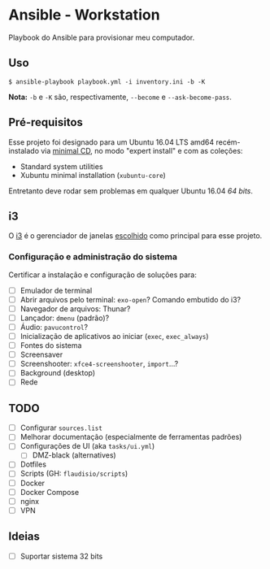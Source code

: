 # Ansible - Workstation

Playbook do Ansible para provisionar meu computador.

## Uso

```console
$ ansible-playbook playbook.yml -i inventory.ini -b -K
```

**Nota:** `-b` e `-K` são, respectivamente, `--become` e `--ask-become-pass`.

## Pré-requisitos

Esse projeto foi designado para um Ubuntu 16.04 LTS amd64 recém-instalado via
[minimal CD](minimal-cd), no modo "expert install" e com as coleções:

  - Standard system utilities
  - Xubuntu minimal installation (`xubuntu-core`)

Entretanto deve rodar sem problemas em qualquer Ubuntu 16.04 _64 bits_.

[minimal-cd]: http://cdimage.ubuntu.com/netboot/xenial/

## i3

O [i3][i3-wm] é o gerenciador de janelas [escolhido](roles/base/tasks/i3.yml)
como principal para esse projeto.

[i3-wm]: https://i3wm.org/

### Configuração e administração do sistema

Certificar a instalação e configuração de soluções para:

- [ ] Emulador de terminal
- [ ] Abrir arquivos pelo terminal: `exo-open`? Comando embutido do i3?
- [ ] Navegador de arquivos: Thunar?
- [ ] Lançador: `dmenu` (padrão)?
- [ ] Áudio: `pavucontrol`?
- [ ] Inicialização de aplicativos ao iniciar (`exec`, `exec_always`)
- [ ] Fontes do sistema
- [ ] Screensaver
- [ ] Screenshooter: `xfce4-screenshooter`, `import`...?
- [ ] Background (desktop)
- [ ] Rede

## TODO

- [ ] Configurar `sources.list`
- [ ] Melhorar documentação (especialmente de ferramentas padrões)
- [ ] Configurações de UI (aka `tasks/ui.yml`)
  - [ ] DMZ-black (alternatives)
- [ ] Dotfiles
- [ ] Scripts (GH: `flaudisio/scripts`)
- [ ] Docker
- [ ] Docker Compose
- [ ] nginx
- [ ] VPN

## Ideias

- [ ] Suportar sistema 32 bits
